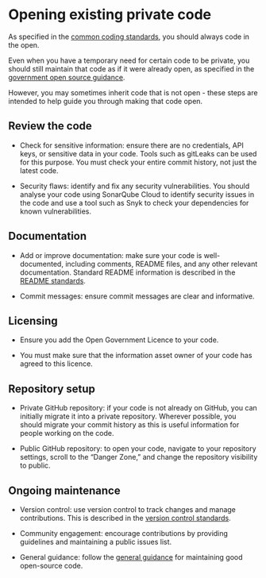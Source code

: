# Opening existing private code    

As specified in the [common coding standards](../standards/common_coding_standards.md), you should always code in the open.

Even when you have a temporary need for certain code to be private, you should still maintain that code as if it were already open, as specified in the [government open source guidance](https://www.gov.uk/government/publications/open-source-guidance/when-code-should-be-open-or-closed).

However, you may sometimes inherit code that is not open - these steps are intended to help guide you through making that code open.

## Review the code

- Check for sensitive information: ensure there are no credentials, API keys, or sensitive data in your code. Tools such as gitLeaks can be used for this purpose. You must check your entire commit history, not just the latest code.

- Security flaws: identify and fix any security vulnerabilities. You should analyse your code using SonarQube Cloud to identify security issues in the code and use a tool such as Snyk to check your dependencies for known vulnerabilities.

## Documentation

- Add or improve documentation: make sure your code is well-documented, including comments, README files, and any other relevant documentation. Standard README information is described in the [README standards](../standards/readme_standards.md).

- Commit messages: ensure commit messages are clear and informative.

## Licensing

- Ensure you add the Open Government Licence to your code.

- You must make sure that the information asset owner of your code has agreed to this licence.

## Repository setup

- Private GitHub repository: if your code is not already on GitHub, you can initially migrate it into a private repository. Wherever possible, you should migrate your commit history as this is useful information for people working on the code.

- Public GitHub repository: to open your code, navigate to your repository settings, scroll to the “Danger Zone,” and change the repository visibility to public. 

## Ongoing maintenance

- Version control: use version control to track changes and manage contributions. This is described in the [version control standards](../standards/version_control_standards.md).

- Community engagement: encourage contributions by providing guidelines and maintaining a public issues list.

- General guidance: follow the [general guidance](./README.md) for maintaining good open-source code.
